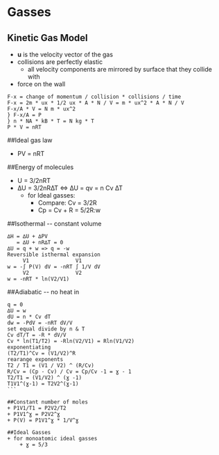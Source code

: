 # Gasses

## Kinetic Gas Model
+ **u** is the velocity vector of the gas
+ collisions are perfectly elastic
    + all velocity components are mirrored by surface that they collide with
+ force on the wall

```
F-x = change of momentum / collision * collisions / time
F-x = 2m * ux * 1/2 ux * A * N / V = m * ux^2 * A * N / V
F-x/A * V = N m * ux^2
} F-x/A = P
} n * NA * kB * T = N kg * T
P * V = nRT
```

##Ideal gas law
+ PV = nRT

##Energy of molecules
+ U = 3/2nRT
+ ∆U = 3/2nR∆T <=> ∆U = qv = n Cv ∆T
    + for Ideal gasses:
        + Compare: Cv = 3/2R
        + Cp = Cv + R = 5/2R:w

##Isothermal -- constant volume
```
∆H = ∆U + ∆PV
   = ∆U + nR∆T = 0
∆U = q + w => q = -w
Reversible isthermal expansion
     V1               V1
w = -∫ P(V) dV = -nRT ∫ 1/V dV
     V2               V2
w = -nRT * ln(V2/V1)
```
##Adiabatic -- no heat in
````
q = 0
∆U = w
dU = n * Cv dT
dw = -PdV = -nRT dV/V
set equal divide by n & T
Cv dT/T = -R * dV/V
Cv * ln(T1/T2) = -Rln(V2/V1) = Rln(V1/V2)
exponentiating
(T2/T1)^Cv = (V1/V2)^R 
rearange exponents
T2 / T1 = (V1 / V2) ^ (R/Cv)
R/Cv = (Cp - Cv) / Cv = Cp/Cv -1 = ɣ - 1
T2/T1 = (V1/V2) ^ (ɣ -1)
T1V1^(ɣ-1) = T2V2^(ɣ-1)
```

##Constant number of moles
+ P1V1/T1 = P2V2/T2
+ P1V1^ɣ = P2V2^ɣ
+ P(V) = P1V1^ɣ * 1/V^ɣ

##Ideal Gasses
+ for monoatomic ideal gasses
    + ɣ = 5/3
